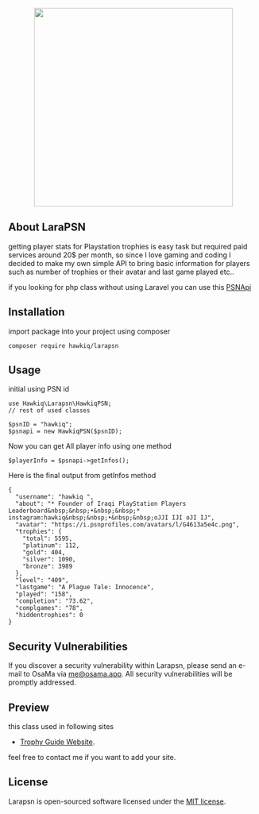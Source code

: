 <p align="center"><a href="https://trophyguide.osama.app/" target="_blank"><img src="https://trophyguide.osama.app/images/assets/logo.png" width="400"></a></p>

## About LaraPSN

getting player stats for Playstation trophies is easy task but required paid services around 20$ per month, so since I love gaming and coding I decided to make my own simple API to bring basic information for players such as number of trophies or their avatar and last game played etc..

if you looking for php class without using Laravel you can use this [PSNApi](https://github.com/hawkiq/PSNApi)

## Installation

import package into your project using composer

```
composer require hawkiq/larapsn
```

## Usage

initial using PSN id

```
use Hawkiq\Larapsn\HawkiqPSN;
// rest of used classes

$psnID = "hawkiq";
$psnapi = new HawkiqPSN($psnID);
```

Now you can get All player info using one method

```
$playerInfo = $psnapi->getInfos();
```

Here is the final output from getInfos method

```
{
  "username": "hawkiq ",
  "about": "* Founder of Iraqi PlayStation Players Leaderboard&nbsp;&nbsp;•&nbsp;&nbsp;* instagram:hawkiq&nbsp;&nbsp;•&nbsp;&nbsp;oJJI IJI oJI IJ",
  "avatar": "https://i.psnprofiles.com/avatars/l/G4613a5e4c.png",
  "trophies": {
    "total": 5595,
    "platinum": 112,
    "gold": 404,
    "silver": 1090,
    "bronze": 3989
  },
  "level": "409",
  "lastgame": "A Plague Tale: Innocence",
  "played": "158",
  "completion": "73.62",
  "complgames": "78",
  "hiddentrophies": 0
}
```

## Security Vulnerabilities

If you discover a security vulnerability within Larapsn, please send an e-mail to OsaMa via [me@osama.app](mailto:me@osama.app). All security vulnerabilities will be promptly addressed.

## Preview

this class used in following sites

- [Trophy Guide Website](https://trophyguide.osama.app).

feel free to contact me if you want to add your site.

## License

Larapsn is open-sourced software licensed under the [MIT license](https://opensource.org/licenses/MIT).
